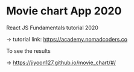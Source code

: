 # Movie chart App 2020

React JS Fundamentals tutorial 2020

-> tutorial link: https://academy.nomadcoders.co

To see the results

-> https://jiyoon127.github.io/movie_chart/#/
